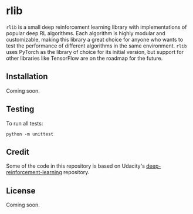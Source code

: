 # rlib

`rlib` is a small deep reinforcement learning library with implementations of popular deep RL algorithms. Each algorithm is highly modular and customizable, making this library a great choice for anyone who wants to test the performance of different algorithms in the same environment. `rlib` uses PyTorch as the library of choice for its initial version, but support for other libraries like TensorFlow are on the roadmap for the future.

## Installation

Coming soon.

## Testing

To run all tests:

```
python -m unittest
```

## Credit

Some of the code in this repository is based on Udacity's [deep-reinforcement-learning](https://github.com/udacity/deep-reinforcement-learning) repository.

## License

Coming soon.
